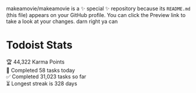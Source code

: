 makeamovie/makeamovie is a ✨ special ✨ repository because its `README.md` (this file) appears on your GitHub profile.
You can click the Preview link to take a look at your changes. darn right ya can

# Todoist Stats

<!-- TODO-IST:START -->
🏆  44,322 Karma Points           
🌸  Completed 58 tasks today           
✅  Completed 31,023 tasks so far           
⏳  Longest streak is 328 days
<!-- TODO-IST:END -->
